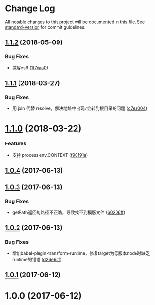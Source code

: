 # Change Log

All notable changes to this project will be documented in this file. See [standard-version](https://github.com/conventional-changelog/standard-version) for commit guidelines.

<a name="1.1.2"></a>
## [1.1.2](https://github.com/packingjs/packing-template-util/compare/v1.1.1...v1.1.2) (2018-05-09)


### Bug Fixes

* 兼容es6 ([1f7daa0](https://github.com/packingjs/packing-template-util/commit/1f7daa0))



<a name="1.1.1"></a>
## [1.1.1](https://github.com/packingjs/packing-template-util/compare/v1.1.0...v1.1.1) (2018-03-27)


### Bug Fixes

* 用 join 代替 resolve，解决地址中出现`/`会转到根目录的问题 ([c7ea004](https://github.com/packingjs/packing-template-util/commit/c7ea004))



<a name="1.1.0"></a>
# [1.1.0](https://github.com/packingjs/packing-template-util/compare/v1.0.4...v1.1.0) (2018-03-22)


### Features

* 支持 process.env.CONTEXT ([f90191a](https://github.com/packingjs/packing-template-util/commit/f90191a))



<a name="1.0.4"></a>
## [1.0.4](https://github.com/packingjs/packing-template-util/compare/v1.0.3...v1.0.4) (2017-06-13)



<a name="1.0.3"></a>
## [1.0.3](https://github.com/packingjs/packing-template-util/compare/v1.0.2...v1.0.3) (2017-06-13)


### Bug Fixes

* getPath返回的路径不正确，导致找不到模版文件 ([60206ff](https://github.com/packingjs/packing-template-util/commit/60206ff))



<a name="1.0.2"></a>
## [1.0.2](https://github.com/packingjs/packing-template-util/compare/v1.0.1...v1.0.2) (2017-06-13)


### Bug Fixes

* 增加babel-plugin-transform-runtime，修复target为低版本node时缺乏runtime的错误 ([d26e6cf](https://github.com/packingjs/packing-template-util/commit/d26e6cf))



<a name="1.0.1"></a>
## [1.0.1](https://github.com/packingjs/packing-template-util/compare/v1.0.0...v1.0.1) (2017-06-12)



<a name="1.0.0"></a>
# 1.0.0 (2017-06-12)
